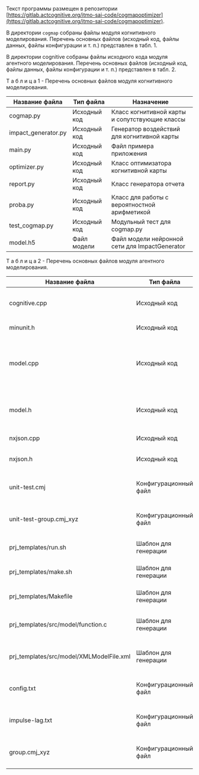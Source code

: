 Текст программы размещен в репозитории [https://gitlab.actcognitive.org/itmo-sai-code/cogmapoptimizer](https://gitlab.actcognitive.org/itmo-sai-code/cogmapoptimizer).

В директории `cogmap` собраны файлы модуля когнитивного моделирования. Перечень основных файлов (исходный код, файлы данных, файлы конфигурации и т. п.) представлен в табл. 1.

В директории cognitive собраны файлы исходного кода модуля агентного моделирования. Перечень основных файлов (исходный код, файлы данных, файлы конфигурации и т. п.) представлен в табл. 2.

Т а б л и ц а 1 - Перечень основных файлов модуля когнитивного моделирования.                   
  
|   Название файла    |  Тип файла   |                   Назначение                   |
| ------------------- | ------------ | ---------------------------------------------- |
| cogmap.py           | Исходный код | Класс когнитивной карты и сопутствующие классы |
| impact_generator.py | Исходный код | Генератор воздействий для когнитивной карты    |
| main.py             | Исходный код | Файл примера приложения                        |
| optimizer.py        | Исходный код | Класс оптимизатора когнитивной карты           |
| report.py           | Исходный код | Класс генератора отчета                        |
| proba.py            | Исходный код | Класс для работы с вероятностной арифметикой   |
| test_cogmap.py      | Исходный код | Модульный тест для cogmap.py                   |
| model.h5            | Файл модели  | Файл модели нейронной сети для ImpactGenerator |

Т а б л и ц а 2 - Перечень основных файлов модуля агентного моделирования.                   

|              Название файла              |       Тип файла       |                                           Назначение                                           |
| ---------------------------------------- | --------------------- | ---------------------------------------------------------------------------------------------- |
| cognitive.cpp                            | Исходный код          | Запуск программы, анализ входных аргументов                                                    |
| minunit.h                                | Исходный код          | Функции тестирования                                                                           |
| model.cpp                                | Исходный код          | Функции генерации проекта для FLAME GPU, начальной итерации, анализа результатов моделирования |
| model.h                                  | Исходный код          | Прототипы функций и типы данных, используемые в программе                                      |
| nxjson.cpp                               | Исходный код          | Библиотека работы с JSON                                                                       |
| nxjson.h                                 | Исходный код          | Заголовочный файл библиотеки работы с JSON                                                     |
| unit-test.cmj                            | Конфигурационный файл | Файл с входными данными, используемый при тестировании                                         |
| unit-test-group.cmj_xyz                  | Конфигурационный файл | Файл с входными данными, используемый при тестировании                                         |
| prj_templates/run.sh                     | Шаблон для генерации  | Шаблон генерации проекта для FLAME GPU                                                         |
| prj_templates/make.sh                    | Шаблон для генерации  | Шаблон генерации проекта для FLAME GPU                                                         |
| prj_templates/Makefile                   | Шаблон для генерации  | Шаблон генерации проекта для FLAME GPU                                                         |
| prj_templates/src/model/function.c       | Шаблон для генерации  | Шаблон генерации исходного кода модели для FLAME GPU                                           |
| prj_templates/src/model/XMLModelFile.xml | Шаблон для генерации  | Шаблон генерации исходного кода модели для FLAME GPU                                           |
| config.txt                               | Конфигурационный файл | Конфигурационный файл с параметрами генерации                                                  |
| impulse-lag.txt                          | Конфигурационный файл | Конфигурационный файл для режима модели с задержками                                           |
| group.cmj_xyz                            | Конфигурационный файл | Конфигурационный файл отслеживаемых вершин                                                     |


